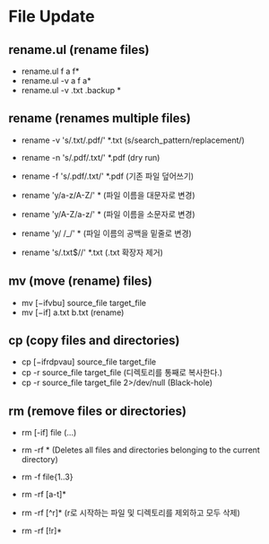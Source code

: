 # File Update

## rename.ul (rename files)

- rename.ul f a f*
- rename.ul -v a f a*
- rename.ul -v .txt .backup *

## rename (renames multiple files)

- rename -v 's/.txt/.pdf/' *.txt (s/search_pattern/replacement/)
- rename -n 's/.pdf/.txt/' *.pdf (dry run)
- rename -f 's/.pdf/.txt/' *.pdf (기존 파일 덮어쓰기)

- rename 'y/a-z/A-Z/' * (파일 이름을 대문자로 변경)
- rename 'y/A-Z/a-z/' * (파일 이름을 소문자로 변경)
- rename 'y/ /_/' * (파일 이름의 공백을 밑줄로 변경)
- rename 's/\.txt$//' *.txt (.txt 확장자 제거)

## mv (move (rename) files)

- mv [−ifvbu] source_file target_file
- mv [−if] a.txt b.txt (rename)

## cp (copy files and directories)

- cp [−ifrdpvau] source_file target_file
- cp -r source_file target_file (디렉토리를 통째로 복사한다.)
- cp -r source_file target_file 2>/dev/null (Black-hole)

## rm (remove files or directories)

- rm [-if] file (...)
- rm -rf * (Deletes all files and directories belonging to the current directory)
- rm -f file{1..3}

- rm -rf [a-t]*
- rm -rf [^r]* (r로 시작하는 파일 및 디렉토리를 제외하고 모두 삭제)
- rm -rf [!r]*
